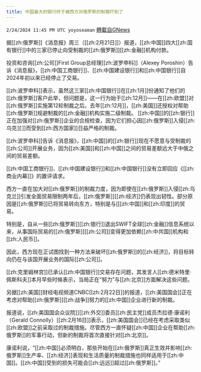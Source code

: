 ```yaml
---
title: 中国最大的银行终于被西方对俄罗斯的制裁吓到了
---
```

`2/24/2024 11:45 PM UTC yoyoseaman` [轉載自GNews](https://gnews.org/articles/2338606)

据[[zh:俄罗斯]]《消息报》周三（[[zh:2月21日]]）报道，[[zh:中国]]四大[[zh:国有银行]]中的三家已停止向受制裁的[[zh:俄罗斯]][[zh:金融]]机构付款。 

投资和咨询[[zh:公司]]First Group总经理[[zh:波罗申科]]（Alexey Poroshin）告诉《消息报》，[[zh:中国工商银行]]、[[zh:中国建设银行]]和[[zh:中国银行]]自2024年初以来已经停止了交易。 

[[zh:波罗申科]]表示，虽然这三家[[zh:中国银行]]在[[zh:1月]]份通知了他们的[[zh:俄罗斯]]客户此举，但问题是，这一行为始于[[zh:12月]]——在[[zh:欧盟]]对[[zh:俄罗斯]]实施第12轮制裁之后。去年[[zh:12月]]，[[zh:美国]]还授权对帮助[[zh:俄罗斯]]规避制裁的[[zh:金融]]机构实施二级制裁。
[[zh:中国]]的[[zh:银行]]正在加强对[[zh:俄罗斯]]企业的合规检查，因为它们担心因[[zh:俄罗斯]]入侵[[zh:乌克兰]]而受到[[zh:西方国家]]日益严格的制裁。 

[[zh:波罗申科]]告诉《消息报》，[[zh:中国]]的[[zh:银行]]现在不愿意与受制裁的[[zh:公司]]开展业务，因为[[zh:美国]]和[[zh:中国]]之间的贸易差额远大于中俄之间的贸易差额。 

[[zh:中国工商银行]]、[[zh:中国建设银行]]和[[zh:中国银行]]没有立即回应《[[zh:商业内幕]]》的置评请求。 

西方一直在加大对[[zh:俄罗斯]]的制裁力度，因为即使在[[zh:俄罗斯]]入侵[[zh:乌克兰]]引发全面贸易限制两年后，[[zh:俄罗斯]][[zh:经济]]仍表现出韧性。部分原因是[[zh:俄罗斯]]已将贸易转向东方，特别是与[[[zh:中国]]和[[zh:印度]]的贸易。

特别是，自从一些[[zh:俄罗斯]][[zh:银行]]退出SWIFT全球[[zh:金融]]信息系统以来，从事国际贸易的[[zh:俄罗斯]][[zh:公司]]变得更加依赖[[zh:中共国]]机构和[[zh:人民币]]。 

因此，西方现在正试图找到一种方法来破坏[[zh:俄罗斯]]的[[zh:经济]]，将目标转向仍在与该国开展业务的国际[[zh:公司]]。

[[zh:克里姆林宫]]已承认[[zh:中国银行]]交易存在问题，其发言人[[zh:德米特里·佩斯科夫]]本月早些时候表示，当局正在“努力”与[[zh:北京]]方面解决这些问题。

另据[[zh:美国]]财经电视频道CNBC[[zh:2月22日]]的报道，[[zh:美国国会]]正在考虑对帮助[[zh:俄罗斯]][[zh:战争]]努力的[[zh:中国]]企业进行新的制裁。

报道说，[[zh:美国国会众议院]][[zh:外交]]委员[[zh:民主党]]成员杰拉德·康诺利（Gerald Connolly）[[zh:2月16日]]表示，[[zh:美国国会]]已经在考虑采取类似[[zh:欧盟]]之前采取过的制裁措施。尽管西方一直怀疑[[zh:中国]]企业在帮助[[zh:俄罗斯]]的军事行动，但新的制裁将首次直接针对[[zh:北京]]。  
  
康诺利说，“[[zh:中国]]必须明白，那些开始在[[zh:俄罗斯]]真正生效并影响[[zh:俄罗斯]]生产率、[[zh:经济]]表现和生活质量的制裁措施也同样适用于[[zh:中国]]。[[zh:中国]]受到的损失可能会[[zh:远远]]超过[[zh:俄罗斯]]。”
